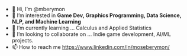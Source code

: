 - 👋 Hi, I’m @mberymon
- 👀 I’m interested in **Game Dev, Graphics Programming, Data Science, NLP, and Machine Learning**
- 🌱 I’m currently learning ... Calculus and Applied Statistics
- 💞️ I’m looking to collaborate on ... Indie game development, AI/ML projects.
- 📫 How to reach me https://www.linkedin.com/in/moseberymon/

<!---
mberymon/mberymon is a ✨ special ✨ repository because its `README.md` (this file) appears on your GitHub profile.
You can click the Preview link to take a look at your changes.
--->
